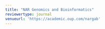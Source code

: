 ```yaml
---
title: "NAR Genomics and Bioinformatics"
reviewertype: journal
venueurl: 'https://academic.oup.com/nargab'
---
```

